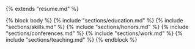 {% extends "resume.md" %}

{% block body %}
    {% include "sections/education.md" %}
    {% include "sections/skills.md" %}
    {% include "sections/honors.md" %}
    {% include "sections/conferences.md" %}
    {% include "sections/work.md" %}
    {% include "sections/teaching.md" %}
{% endblock %}
